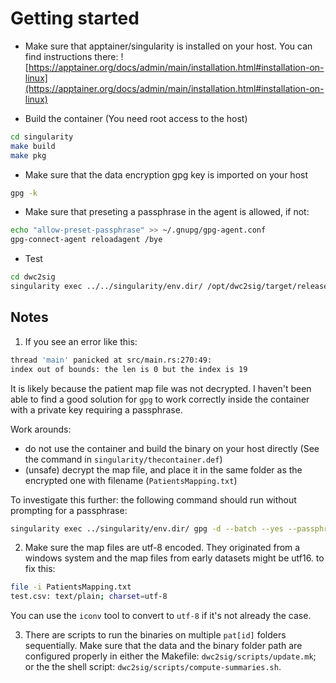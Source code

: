 # Getting started

- Make sure that apptainer/singularity is installed on your host.
You can find instructions there: ![https://apptainer.org/docs/admin/main/installation.html#installation-on-linux](https://apptainer.org/docs/admin/main/installation.html#installation-on-linux)


- Build the container (You need root access to the host)
```bash
cd singularity
make build
make pkg
```

- Make sure that the data encryption gpg key is imported on your host
```bash
gpg -k
```

- Make sure that preseting a passphrase in the agent is allowed, if not:
```bash
echo "allow-preset-passphrase" >> ~/.gnupg/gpg-agent.conf
gpg-connect-agent reloadagent /bye
```

- Test 
```bash
cd dwc2sig
singularity exec ../../singularity/env.dir/ /opt/dwc2sig/target/release/patdb_bin --verbose summarize -i examples/data_monitor/pat20 -m LF -o examples/example_output
```

## Notes
1. If you see an error like this:
```bash
thread 'main' panicked at src/main.rs:270:49:
index out of bounds: the len is 0 but the index is 19
```
It is likely because the patient map file was not decrypted. I haven't been able to find a good solution for `gpg` to work correctly inside the container with a private key requiring a passphrase.

Work arounds:
- do not use the container and build the binary on your host directly (See the command in `singularity/thecontainer.def`)
- (unsafe) decrypt the map file, and place it in the same folder as the encrypted one with filename (`PatientsMapping.txt`)

To investigate this further: the following command should run without prompting for a passphrase:
```bash
singularity exec ../singularity/env.dir/ gpg -d --batch --yes --passphrase-file /opt/psql/gpg_antoine_pfile.txt examples/data_monitor/PatientsMapping.txt.gpg
```

2. Make sure the map files are utf-8 encoded. They originated from a windows system and the map files from early datasets might be utf16. to fix this:
```bash
file -i PatientsMapping.txt
test.csv: text/plain; charset=utf-8
```
You can use the `iconv` tool to convert to `utf-8` if it's not already the case.

3. There are scripts to run the binaries on multiple `pat[id]` folders sequentially.
Make sure that the data and the binary folder path are configured properly in either the Makefile: `dwc2sig/scripts/update.mk`; or the the shell script: `dwc2sig/scripts/compute-summaries.sh`.